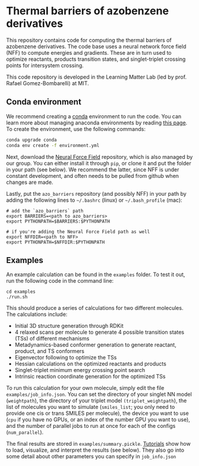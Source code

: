 # Thermal barriers of azobenzene derivatives

This repository contains code for computing the thermal barriers of azobenzene derivatives. The code base uses a neural network force field (NFF) to compute energies and gradients. These are in turn used to optimize reactants, products transition states, and singlet-triplet crossing points for intersystem crossing.

This code repository is developed in the Learning Matter Lab (led by prof. Rafael Gomez-Bombarelli) at MIT.

## Conda environment

We recommend creating a [conda](https://conda.io/docs/index.html) environment to run the code. You can learn more about managing anaconda environments by reading [this page](http://conda.pydata.org/). To create the environment, use the following commands:

```bash
conda upgrade conda
conda env create -f environment.yml
```

Next, download the [Neural Force Field](https://github.com/learningmatter-mit/NeuralForceField) repository, which is also managed by our group. You can either install it through `pip`, or clone it and put the folder in your path (see below). We recommend the latter, since NFF is under constant development, and often needs to be pulled from github when changes are made.

Lastly, put the `azo_barriers` repository (and possibly NFF) in your path by adding the following lines to `~/.bashrc` (linux) or `~/.bash_profile` (mac):

```
# add the `azo_barriers` path
export BARRIERS=<path to azo_barriers>
export PYTHONPATH=$BARRIERS:$PYTHONPATH

# if you're adding the Neural Force Field path as well
export NFFDIR=<path to NFF>
export PYTHONPATH=$NFFDIR:$PYTHONPATH
```

## Examples

An example calculation can be found in the `examples` folder. To test it out, run the following code in the command line:
```
cd examples
./run.sh
```
This should produce a series of calculations for two different molecules. The calculations include:
- Initial 3D structure generation through RDKit
- 4 relaxed scans per molecule to generate 4 possible transition states (TSs) of different mechanisms
- Metadynamics-based conformer generation to generate reactant, product, and TS conformers 
- Eigenvector following to optimize the TSs
- Hessian calculations on the optimized reactants and products
- Singlet-triplet minimum energy crossing point search
- Intrinsic reaction coordinate generation for the optimized TSs

To run this calculation for your own molecule, simply edit the file `examples/job_info.json`. You can set the directory of your singlet NN model (`weightpath`), the directory of your triplet model `(triplet_weightpath`), the list of molecules you want to simulate (`smiles_list`; you only need to provide one cis or trans SMILES per molecule), the device you want to use (`cpu` if you have no GPUs, or an index of the number GPU you want to use), and the number of parallel jobs to run at once for each of the configs (`num_parallel`).

The final results are stored in `examples/summary.pickle`. [Tutorials](https://github.com/learningmatter-mit/azo_barriers/tutorials) show how to load, visualize, and interpret the results (see below). They also go into some detail about other parameters you can specify in `job_info.json`
